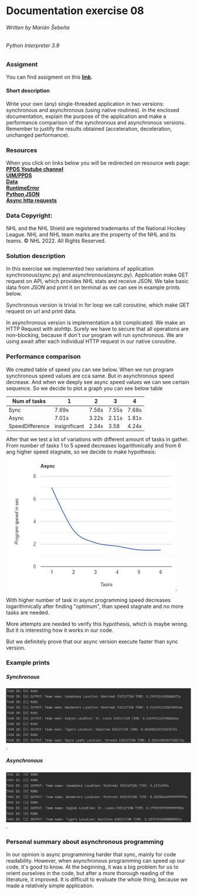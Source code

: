 # Documentation exercise 08
###### Written by Marián Šebeňa
###### Python Interpreter 3.9
### Assigment 
You can find assigment on this  **[link](https://uim.fei.stuba.sk/i-ppds/8-cvicenie/).** 
#### Short description 
Write your own (any) single-threaded application in two versions: synchronous and asynchronous (using native routines). In the enclosed documentation, explain the purpose of the application and make a performance comparison of the synchronous and asynchronous versions. Remember to justify the results obtained (acceleration, deceleration, unchanged performance).
### Resources
When you click on links below you will be redirected on resource web page: </br>
**[PPDS Youtube channel](https://www.youtube.com/channel/UCnTxtvNFlicb2Mn0a6w8N-A)** <br/>
**[UIM/PPDS](https://uim.fei.stuba.sk/predmet/i-ppds/)** <br/>
**[Data](https://statsapi.web.nhl.com/api/v1/franchises/)** <br/>
**[RuntimeError](https://stackoverflow.com/questions/45600579/asyncio-event-loop-is-closed-when-getting-loop)** <br/>
**[Python JSON](https://www.w3schools.com/python/python_json.asp)** <br/>
**[Async http requests](https://www.twilio.com/blog/asynchronous-http-requests-in-python-with-aiohttp)** <br/>
### Data Copyright:
NHL and the NHL Shield are registered trademarks of the
National Hockey League. NHL and NHL team marks are the property of
the NHL and its teams. © NHL 2022. All Rights Reserved.

### Solution description 
In this exercise we implemented two variations of application synchronous(sync.py) and asynchronous(async.py).
Application make GET request on API, which provides NHL stats and receive JSON. We take basic data from JSON and print it
on terminal as we can see in example prints below. 

Synchronous version is trivial in for loop we call coroutine, which make GET request on url and print data.

In asynchronous version is implementation a bit complicated. We make an HTTP Request with aiohttp. Surely we have to secure
that all operations are non-blocking, because if don't our program will run synchronous. 
We are using await after each individual HTTP request in our native coroutine.

### Performance comparison
We created table of speed you can see below. When we run program synchronous speed values are cca same.
But in asynchronous speed decrease. And when we deeply see async speed values we can see certain sequence. So
we decide to plot a graph you can see below table

Num of tasks | 1 | 2 | 3 | 4 
--- | --- | --- | --- |--- 
Sync | 7.69s | 7.56s| 7.55s | 7.68s
Async | 7.01s | 3.22s | 2.11s | 1.81s 
SpeedDifference | insignificant | 2.34x | 3.58 | 4.24x 

After that we test a lot of variations with different amount of tasks in gather. From number of tasks 1 to 5 
speed decreases logarithmically and from 6 ang higher speed stagnate, so we decide to make hypothesis:

![plot](./imgs/graph.jpg). 

With higher number of task in async programming speed decreases logarithmically after finding "optimum", than speed stagnate and no more tasks are needed.

More attempts are needed to verify this hypothesis, which is maybe wrong. But it is interesting how it works in our code. 

But we definitely prove that our async version execute faster than sync version.

### Example prints

##### Synchronous
![plot](./imgs/sync.jpg). 
##### Asynchronous
![plot](./imgs/async.jpg). 
### Personal summary about asynchronous programming
In our opinion is async programming harder that sync, mainly for code readability. However, when asynchronous programming can speed up our code, it's good to know. 
At the beginning, it was a big problem for us to orient ourselves in the code, but after a more thorough reading of the literature, it improved. It is difficult to evaluate the whole thing, because we made a relatively simple application.